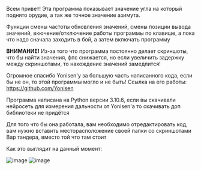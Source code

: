 Всем привет! Эта программа показывает значение угла на который поднято орудие, а так же точное значение азимута.

Функции смены частоты обновления значений, смены позиции вывода значений, вкючение/отключение работы программы по клавише, а пока что надо сначала заходить в бой, а затем включать программу

**ВНИМАНИЕ!** Из-за того что программа постоянно делает скриншоты, что бы найти значения, фпс снижается, но если увеличить задержку между скриншотами, то нахождение значений замедлится!

Огромное спасибо Yonisen'у за большую часть написанного кода, если бы не он, то этой программы могло и не быть!
Ссылка на его работы: https://github.com/Yonisen

Программа написана на Python версии 3.10.6, если вы скачивали нейросеть для измерения дальности от Yonisen'a то скачивать доп библиотеки не придётся

Для того что бы она работала, вам необходимо отредактировать код, вам нужно вставить месторасположение своей папки со скриншотами Вар тандера, вместо той что там стоит

Как это выглядит на данный момент:

![image](https://github.com/user-attachments/assets/86de630c-d2bf-4ab3-9eb1-4251871fd443)
![image](https://github.com/user-attachments/assets/570b02c5-9c89-4ba1-bdc4-7c82f45bc632)
